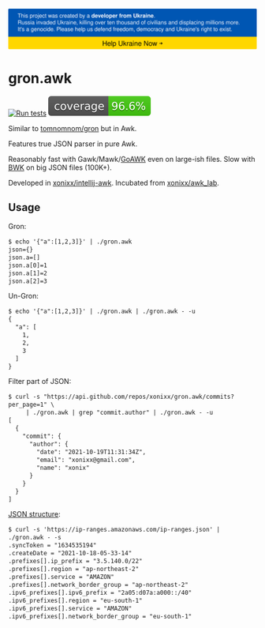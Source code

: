 [![Stand With Ukraine](https://raw.githubusercontent.com/vshymanskyy/StandWithUkraine/main/banner-direct-single.svg)](https://stand-with-ukraine.pp.ua)

# gron.awk

[![Run tests](https://github.com/xonixx/gron.awk/actions/workflows/run-tests.yml/badge.svg)](https://github.com/xonixx/gron.awk/actions/workflows/run-tests.yml)
![coverage](coverage.svg)

Similar to [tomnomnom/gron](https://github.com/tomnomnom/gron) but in Awk.

Features true JSON parser in pure Awk.
 
Reasonably fast with Gawk/Mawk/[GoAWK](https://github.com/benhoyt/goawk) even on large-ish files. Slow with [BWK](https://github.com/onetrueawk/awk) on big JSON files (100K+).

Developed in [xonixx/intellij-awk](https://github.com/xonixx/intellij-awk). Incubated from [xonixx/awk_lab](https://github.com/xonixx/awk_lab).

## Usage

Gron:
```
$ echo '{"a":[1,2,3]}' | ./gron.awk
json={}
json.a=[]
json.a[0]=1
json.a[1]=2
json.a[2]=3
```

Un-Gron:
```
$ echo '{"a":[1,2,3]}' | ./gron.awk | ./gron.awk - -u
{
  "a": [
    1,
    2,
    3
  ]
}
```

Filter part of JSON:
```
$ curl -s "https://api.github.com/repos/xonixx/gron.awk/commits?per_page=1" \
     | ./gron.awk | grep "commit.author" | ./gron.awk - -u
[
  {
    "commit": {
      "author": {
        "date": "2021-10-19T11:31:34Z",
        "email": "xonixx@gmail.com",
        "name": "xonix"
      }
    }
  }
]
```

[JSON structure](https://news.ycombinator.com/item?id=25009263): 
```
$ curl -s 'https://ip-ranges.amazonaws.com/ip-ranges.json' | ./gron.awk - -s
.syncToken = "1634535194"
.createDate = "2021-10-18-05-33-14"
.prefixes[].ip_prefix = "3.5.140.0/22"
.prefixes[].region = "ap-northeast-2"
.prefixes[].service = "AMAZON"
.prefixes[].network_border_group = "ap-northeast-2"
.ipv6_prefixes[].ipv6_prefix = "2a05:d07a:a000::/40"
.ipv6_prefixes[].region = "eu-south-1"
.ipv6_prefixes[].service = "AMAZON"
.ipv6_prefixes[].network_border_group = "eu-south-1"
```